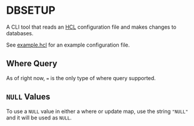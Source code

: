 # DBSETUP

A CLI tool that reads an [HCL](https://github.com/hashicorp/hcl) configuration file and makes changes to databases.

See [example.hcl](example.hcl) for an example configuration file.

## Where Query

As of right now, `=` is the only type of where query supported.

## `NULL` Values

To use a `NULL` value in either a where or update map, use the string `"NULL"` and it will be used as `NULL`.
